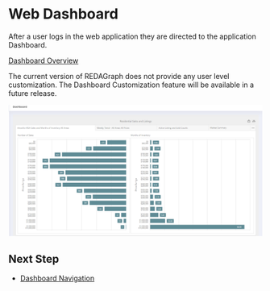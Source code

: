 # Web Dashboard

After a user logs in the web application they are directed to the application Dashboard.

[Dashboard Overview](../dashboard/dashboard_overview.md)

The current version of REDAGraph does not provide any user level customization. The Dashboard Customization feature will be available in a future release.

![REDAGraph Dashboard](../../images/reda_web_dashboard.PNG)

 ## Next Step

* [Dashboard Navigation](../dashboard/dashboard_navigation.md)
